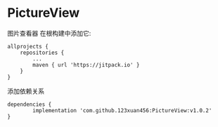 # PictureView
图片查看器
在根构建中添加它:

	allprojects {
		repositories {
			...
			maven { url 'https://jitpack.io' }
		}
	}
添加依赖关系

	dependencies {
	        implementation 'com.github.123xuan456:PictureView:v1.0.2'
	}
